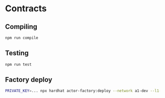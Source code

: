# Contracts

## Compiling

```bash
npm run compile
```

## Testing

```bash
npm run test
```

## Factory deploy

```bash
PRIVATE_KEY=... npx hardhat actor-factory:deploy --network a1-dev --l1-type Algorand
```
